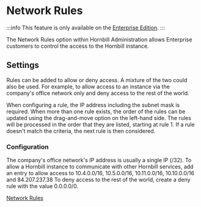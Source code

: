 # Network Rules

:::info
This feature is only available on the [Enterprise Edition](/esp-fundamentals/about/hornbill-editions#enterprise-edition-architecture).
:::

The Network Rules option within Hornbill Administration allows Enterprise customers to control the access to the Hornbill instance.

## Settings
Rules can be added to allow or deny access. A mixture of the two could also be used. For example, to allow access to an instance via the company's office network only and deny access to the rest of the world.

When configuring a rule, the IP address including the subnet mask is required. When more than one rule exists, the order of the rules can be updated using the drag-and-move option on the left-hand side. The rules will be processed in the order that they are listed, starting at rule 1. If a rule doesn't match the criteria, the next rule is then considered.

### Configuration
The company's office network's IP address is usually a single IP (/32).
To allow a Hornbill instance to communicate with other Hornbill services, add an entry to allow access to 10.4.0.0/16, 10.5.0.0/16, 10.11.0.0/16, 10.10.0.0/16 and 84.207.237.38
To deny access to the rest of the world, create a deny rule with the value 0.0.0.0/0.

[Network Rules](/_books/esp-config/security/images/network-rules.png)